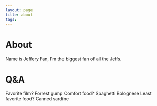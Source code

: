 ```yaml
---
layout: page
title: about
tags:
---
```


# About

Name is Jeffery Fan, I'm the biggest fan of all the Jeffs.

# Q&A

Favorite film? Forrest gump
Comfort food? Spaghetti Bolognese
Least favorite food? Canned sardine
